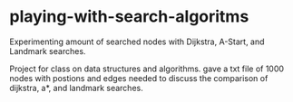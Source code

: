 # playing-with-search-algoritms
Experimenting amount of searched nodes with Dijkstra, A-Start, and Landmark searches. 

Project for class on data structures and algorithms.
  gave a txt file of 1000 nodes with postions and edges
  needed to discuss the comparison of dijkstra, a*, and landmark searches.
